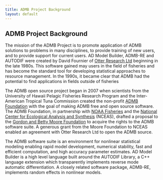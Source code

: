 ```yaml
---
title: ADMB Project Background
layout: default
---
```


ADMB Project Background
-----------------------

The mission of the ADMB Project is to promote application of ADMB solutions to problems in many disciplines, to provide training of new users, and to provide support for current users.
AD Model Builder, ADMB-RE and AUTODIF were created by David Fournier of [Otter Research Ltd](http://www.otter-rsch.com/) beginning in the late 1980s. This software gained may users in the field of fisheries and has become the standard tool for developing statistical approaches to resource management. In the 1990s, it became clear that ADMB had the potential to find applications in fields outside of fisheries

The ADMB open source project began in 2007 when scientists from the University of Hawaii Pelagic Fisheries Research Program and the Inter-American Tropical Tuna Commission created the non-profit [ADMB Foundation](http://admb-foundation.org/) with the goal of making ADMB free and open source software. The ADMB Foundation, in partnership with [NOAA Fisheries](http://www.noaa.gov/) and the [National Center for Ecological Analysis and Synthesis](https://www.nceas.ucsb.edu/) (NCEAS), drafted a proposal to the [Gordon and Betty Moore Foundation](https://www.moore.org/) to acquire the rights to the ADMB software suite. A generous grant from the Moore Foundation to NCEAS enabled an agreement with Otter Research Ltd to open the ADMB source.

The ADMB software suite is an environment for nonlinear statistical modeling enabling rapid model development, numerical stability, fast and efficient computation, and high accuracy parameter estimates. AD Model Builder is a high level language built around the AUTODIF Library, a C++ language extension which transparently implements reverse mode automatic differentiation. A closely related software package, ADMB-RE, implements random effects in nonlinear models.
